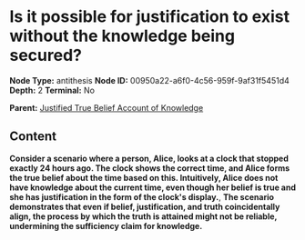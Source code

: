 # Is it possible for justification to exist without the knowledge being secured?

**Node Type:** antithesis
**Node ID:** 00950a22-a6f0-4c56-959f-9af31f5451d4
**Depth:** 2
**Terminal:** No

**Parent:** [Justified True Belief Account of Knowledge](justified-true-belief-account-of-knowledge.md)

## Content

**Consider a scenario where a person, Alice, looks at a clock that stopped exactly 24 hours ago. The clock shows the correct time, and Alice forms the true belief about the time based on this. Intuitively, Alice does not have knowledge about the current time, even though her belief is true and she has justification in the form of the clock's display.**, **The scenario demonstrates that even if belief, justification, and truth coincidentally align, the process by which the truth is attained might not be reliable, undermining the sufficiency claim for knowledge.**
